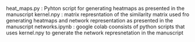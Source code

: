 heat_maps.py : Pyhton script for generating heatmaps as presented in the manuscript
kernel.npy : matrix represntation of the similarity matrix used fro generating heatmaps and network representation as presented in the manuscript 
networks.ipynb : google colab coonsists of python scripts that uses kernel.npy to generate the network represnetation in the manuscript
